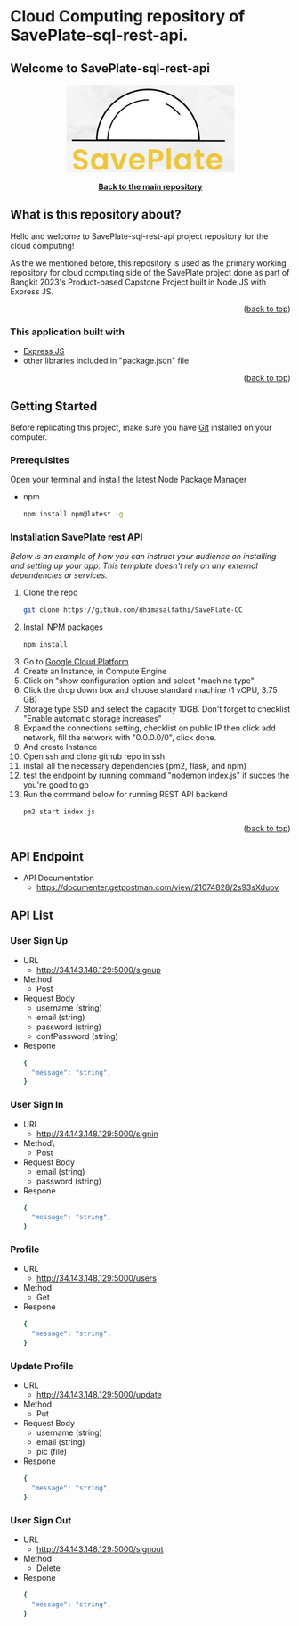 # Cloud Computing repository of SavePlate-sql-rest-api.
## Welcome to SavePlate-sql-rest-api
<p align="center"> <img src="https://github.com/dhimasalfathi/SavePlate-CC/blob/master/saveplate.jpg?raw=true" /> </p>
<div align="center">
  <p align="center">
    <a href="https://github.com/aldybw/SavePlate-sql-rest-api"><strong>Back to the main repository</strong></a>
  </p>
</div>

## What is this repository about?

Hello and welcome to SavePlate-sql-rest-api project repository for the cloud computing! 

As the we mentioned before, this repository is used as the primary working repository for cloud computing side of the SavePlate project done as part of Bangkit 2023's Product-based Capstone Project built in Node JS with Express JS.

<p align="right">(<a href="#top">back to top</a>)</p>


### This application built with

* [Express JS](https://expressjs.com/)
* other libraries included in "package.json" file

<p align="right">(<a href="#top">back to top</a>)</p>

<!-- GETTING STARTED -->
## Getting Started

Before replicating this project, make sure you have [Git](https://git-scm.com/downloads) installed on your computer.

### Prerequisites

Open your terminal and install the latest Node Package Manager
* npm
  ```sh
  npm install npm@latest -g
  ```

### Installation SavePlate rest API

_Below is an example of how you can instruct your audience on installing and setting up your app. This template doesn't rely on any external dependencies or services._

1. Clone the repo
   ```sh
   git clone https://github.com/dhimasalfathi/SavePlate-CC
   ```
2. Install NPM packages
   ```sh
   npm install
   ```
3. Go to [Google Cloud Platform](https://console.cloud.google.com/)
5. Create an Instance, in Compute Engine
7. Click on "show configuration option and select "machine type"
8. Click the drop down box and choose standard machine (1 vCPU, 3.75 GB)
9. Storage type SSD and select the capacity 10GB. Don't forget to checklist "Enable automatic storage increases"
10. Expand the connections setting, checklist on public IP then click add network, fill the network with "0.0.0.0/0", click done.
11. And create Instance
12. Open ssh and clone github repo in ssh
13. install all the necessary dependencies (pm2, flask, and npm)
14. test the endpoint by running command "nodemon index.js" if succes the you're good to go
15. Run the command below for running REST API backend
    ```
    pm2 start index.js
    ```
<p align="right">(<a href="#top">back to top</a>)</p>

<!-- API Endpoint -->
## API Endpoint

* API Documentation
    - https://documenter.getpostman.com/view/21074828/2s93sXduov

<!-- API List -->
## API List

### User Sign Up
* URL
    - http://34.143.148.129:5000/signup
* Method
    - Post
* Request Body
    - username (string)
    - email (string)
    - password (string)
    - confPassword (string)
* Respone
    ```sh
  {
      "message": "string",
  }
  ```

### User Sign In
* URL
    - http://34.143.148.129:5000/signin
* Method\
    - Post
* Request Body
    - email (string)
    - password (string)
* Respone
    ```sh
  {
      "message": "string",
  }
  ```

### Profile
* URL
    - http://34.143.148.129:5000/users
* Method
    - Get
* Respone
    ```sh
  {
      "message": "string",
  }
  ```

### Update Profile
* URL
    - http://34.143.148.129:5000/update
* Method
    - Put
* Request Body
    - username (string)
    - email (string)
    - pic (file)
* Respone
    ```sh
  {
      "message": "string",
  }
  ```

### User Sign Out
* URL
    - http://34.143.148.129:5000/signout
* Method
    - Delete
* Respone
    ```sh
  {
      "message": "string",
  }
  ```
